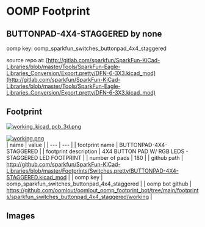 # OOMP Footprint  
## BUTTONPAD-4X4-STAGGERED  by none  
  
oomp key: oomp_sparkfun_switches_buttonpad_4x4_staggered  
  
source repo at: [http://gitlab.com/sparkfun/SparkFun-KiCad-Libraries/blob/master/Tools/SparkFun-Eagle-Libraries_Conversion/Export.pretty/DFN-6-3X3.kicad_mod](http://gitlab.com/sparkfun/SparkFun-KiCad-Libraries/blob/master/Tools/SparkFun-Eagle-Libraries_Conversion/Export.pretty/DFN-6-3X3.kicad_mod)  
## Footprint  
  
[![working_kicad_pcb_3d.png](working_kicad_pcb_3d_600.png)](working_kicad_pcb_3d.png)  
  
[![working.png](working_600.png)](working.png)  
| name | value | 
| --- | --- | 
| footprint name | BUTTONPAD-4X4-STAGGERED | 
| footprint description | 4X4 BUTTON PAD W/ RGB LEDS - STAGGERED LED FOOTPRINT | 
| number of pads | 180 | 
| github path | http://github.com/sparkfun/SparkFun-KiCad-Libraries/blob/master/Footprints/Switches.pretty/BUTTONPAD-4X4-STAGGERED.kicad_mod | 
| oomp key | oomp_sparkfun_switches_buttonpad_4x4_staggered | 
| oomp bot github | https://github.com/oomlout/oomlout_oomp_footprint_bot/tree/main/footprints/sparkfun_switches_buttonpad_4x4_staggered/working | 
## Images  
